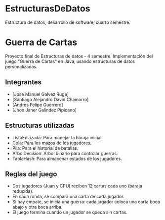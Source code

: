 # EstructurasDeDatos
Estructura de datos, desarrollo de software, cuarto semestre.
# Guerra de Cartas

Proyecto final de Estructuras de datos - 4 semestre. Implementación del juego "Guerra de Cartas" en Java, usando estructuras de datos personalizadas.

## Integrantes
- [Jose Manuel Galvez Ruge]
- [Santiago Alejandro David Chamorro]
- [Andres Felipe Guerrero]
- [Jhon Janer Galindez Pipicano]

## Estructuras utilizadas
- ListaEnlazada: Para manejar la baraja inicial.
- Cola: Para los mazos de los jugadores.
- Pila: Para el historial de batallas.
- ArbolDecision: Árbol binario para controlar guerras.
- TablaHash: Para almacenar estados de los jugadores.

## Reglas del juego
- Dos jugadores (Juan y CPU) reciben 12 cartas cada uno (baraja reducida).
- En cada ronda, se compara una carta de cada jugador.
- Si hay empate, se inicia una guerra: cada jugador coloca una carta boca abajo y otra boca arriba.
- El juego termina cuando un jugador se queda sin cartas.
